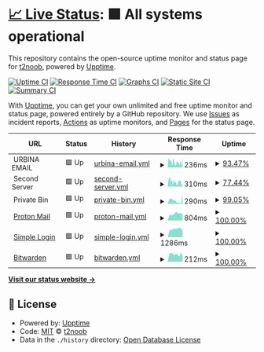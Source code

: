 # [📈 Live Status](https://t2noob.github.io/SL): <!--live status--> **🟩 All systems operational**

This repository contains the open-source uptime monitor and status page for [t2noob](https://t2noob.github.io/SL), powered by [Upptime](https://github.com/upptime/upptime).

[![Uptime CI](https://github.com/t2noob/SL/workflows/Uptime%20CI/badge.svg)](https://github.com/t2noob/SL/actions?query=workflow%3A%22Uptime+CI%22)
[![Response Time CI](https://github.com/t2noob/SL/workflows/Response%20Time%20CI/badge.svg)](https://github.com/t2noob/SL/actions?query=workflow%3A%22Response+Time+CI%22)
[![Graphs CI](https://github.com/t2noob/SL/workflows/Graphs%20CI/badge.svg)](https://github.com/t2noob/SL/actions?query=workflow%3A%22Graphs+CI%22)
[![Static Site CI](https://github.com/t2noob/SL/workflows/Static%20Site%20CI/badge.svg)](https://github.com/t2noob/SL/actions?query=workflow%3A%22Static+Site+CI%22)
[![Summary CI](https://github.com/t2noob/SL/workflows/Summary%20CI/badge.svg)](https://github.com/t2noob/SL/actions?query=workflow%3A%22Summary+CI%22)

With [Upptime](https://upptime.js.org), you can get your own unlimited and free uptime monitor and status page, powered entirely by a GitHub repository. We use [Issues](https://github.com/t2noob/SL/issues) as incident reports, [Actions](https://github.com/t2noob/SL/actions) as uptime monitors, and [Pages](https://t2noob.github.io/SL) for the status page.

<!--start: status pages-->
<!-- This summary is generated by Upptime (https://github.com/upptime/upptime) -->
<!-- Do not edit this manually, your changes will be overwritten -->
<!-- prettier-ignore -->
| URL | Status | History | Response Time | Uptime |
| --- | ------ | ------- | ------------- | ------ |
| <img alt="" src="https://icons.duckduckgo.com/ip3/null.ico" height="13"> URBINA EMAIL | 🟩 Up | [urbina-email.yml](https://github.com/t2noob/SL/commits/HEAD/history/urbina-email.yml) | <details><summary><img alt="Response time graph" src="./graphs/urbina-email/response-time-week.png" height="20"> 236ms</summary><br><a href="https://t2noob.github.io/SL/history/urbina-email"><img alt="Response time 247" src="https://img.shields.io/endpoint?url=https%3A%2F%2Fraw.githubusercontent.com%2Ft2noob%2FSL%2FHEAD%2Fapi%2Furbina-email%2Fresponse-time.json"></a><br><a href="https://t2noob.github.io/SL/history/urbina-email"><img alt="24-hour response time 413" src="https://img.shields.io/endpoint?url=https%3A%2F%2Fraw.githubusercontent.com%2Ft2noob%2FSL%2FHEAD%2Fapi%2Furbina-email%2Fresponse-time-day.json"></a><br><a href="https://t2noob.github.io/SL/history/urbina-email"><img alt="7-day response time 236" src="https://img.shields.io/endpoint?url=https%3A%2F%2Fraw.githubusercontent.com%2Ft2noob%2FSL%2FHEAD%2Fapi%2Furbina-email%2Fresponse-time-week.json"></a><br><a href="https://t2noob.github.io/SL/history/urbina-email"><img alt="30-day response time 247" src="https://img.shields.io/endpoint?url=https%3A%2F%2Fraw.githubusercontent.com%2Ft2noob%2FSL%2FHEAD%2Fapi%2Furbina-email%2Fresponse-time-month.json"></a><br><a href="https://t2noob.github.io/SL/history/urbina-email"><img alt="1-year response time 247" src="https://img.shields.io/endpoint?url=https%3A%2F%2Fraw.githubusercontent.com%2Ft2noob%2FSL%2FHEAD%2Fapi%2Furbina-email%2Fresponse-time-year.json"></a></details> | <details><summary><a href="https://t2noob.github.io/SL/history/urbina-email">93.47%</a></summary><a href="https://t2noob.github.io/SL/history/urbina-email"><img alt="All-time uptime 95.79%" src="https://img.shields.io/endpoint?url=https%3A%2F%2Fraw.githubusercontent.com%2Ft2noob%2FSL%2FHEAD%2Fapi%2Furbina-email%2Fuptime.json"></a><br><a href="https://t2noob.github.io/SL/history/urbina-email"><img alt="24-hour uptime 100.00%" src="https://img.shields.io/endpoint?url=https%3A%2F%2Fraw.githubusercontent.com%2Ft2noob%2FSL%2FHEAD%2Fapi%2Furbina-email%2Fuptime-day.json"></a><br><a href="https://t2noob.github.io/SL/history/urbina-email"><img alt="7-day uptime 93.47%" src="https://img.shields.io/endpoint?url=https%3A%2F%2Fraw.githubusercontent.com%2Ft2noob%2FSL%2FHEAD%2Fapi%2Furbina-email%2Fuptime-week.json"></a><br><a href="https://t2noob.github.io/SL/history/urbina-email"><img alt="30-day uptime 95.79%" src="https://img.shields.io/endpoint?url=https%3A%2F%2Fraw.githubusercontent.com%2Ft2noob%2FSL%2FHEAD%2Fapi%2Furbina-email%2Fuptime-month.json"></a><br><a href="https://t2noob.github.io/SL/history/urbina-email"><img alt="1-year uptime 95.79%" src="https://img.shields.io/endpoint?url=https%3A%2F%2Fraw.githubusercontent.com%2Ft2noob%2FSL%2FHEAD%2Fapi%2Furbina-email%2Fuptime-year.json"></a></details>
| <img alt="" src="https://icons.duckduckgo.com/ip3/null.ico" height="13"> Second Server | 🟩 Up | [second-server.yml](https://github.com/t2noob/SL/commits/HEAD/history/second-server.yml) | <details><summary><img alt="Response time graph" src="./graphs/second-server/response-time-week.png" height="20"> 310ms</summary><br><a href="https://t2noob.github.io/SL/history/second-server"><img alt="Response time 324" src="https://img.shields.io/endpoint?url=https%3A%2F%2Fraw.githubusercontent.com%2Ft2noob%2FSL%2FHEAD%2Fapi%2Fsecond-server%2Fresponse-time.json"></a><br><a href="https://t2noob.github.io/SL/history/second-server"><img alt="24-hour response time 218" src="https://img.shields.io/endpoint?url=https%3A%2F%2Fraw.githubusercontent.com%2Ft2noob%2FSL%2FHEAD%2Fapi%2Fsecond-server%2Fresponse-time-day.json"></a><br><a href="https://t2noob.github.io/SL/history/second-server"><img alt="7-day response time 310" src="https://img.shields.io/endpoint?url=https%3A%2F%2Fraw.githubusercontent.com%2Ft2noob%2FSL%2FHEAD%2Fapi%2Fsecond-server%2Fresponse-time-week.json"></a><br><a href="https://t2noob.github.io/SL/history/second-server"><img alt="30-day response time 324" src="https://img.shields.io/endpoint?url=https%3A%2F%2Fraw.githubusercontent.com%2Ft2noob%2FSL%2FHEAD%2Fapi%2Fsecond-server%2Fresponse-time-month.json"></a><br><a href="https://t2noob.github.io/SL/history/second-server"><img alt="1-year response time 324" src="https://img.shields.io/endpoint?url=https%3A%2F%2Fraw.githubusercontent.com%2Ft2noob%2FSL%2FHEAD%2Fapi%2Fsecond-server%2Fresponse-time-year.json"></a></details> | <details><summary><a href="https://t2noob.github.io/SL/history/second-server">77.44%</a></summary><a href="https://t2noob.github.io/SL/history/second-server"><img alt="All-time uptime 85.72%" src="https://img.shields.io/endpoint?url=https%3A%2F%2Fraw.githubusercontent.com%2Ft2noob%2FSL%2FHEAD%2Fapi%2Fsecond-server%2Fuptime.json"></a><br><a href="https://t2noob.github.io/SL/history/second-server"><img alt="24-hour uptime 57.12%" src="https://img.shields.io/endpoint?url=https%3A%2F%2Fraw.githubusercontent.com%2Ft2noob%2FSL%2FHEAD%2Fapi%2Fsecond-server%2Fuptime-day.json"></a><br><a href="https://t2noob.github.io/SL/history/second-server"><img alt="7-day uptime 77.44%" src="https://img.shields.io/endpoint?url=https%3A%2F%2Fraw.githubusercontent.com%2Ft2noob%2FSL%2FHEAD%2Fapi%2Fsecond-server%2Fuptime-week.json"></a><br><a href="https://t2noob.github.io/SL/history/second-server"><img alt="30-day uptime 85.72%" src="https://img.shields.io/endpoint?url=https%3A%2F%2Fraw.githubusercontent.com%2Ft2noob%2FSL%2FHEAD%2Fapi%2Fsecond-server%2Fuptime-month.json"></a><br><a href="https://t2noob.github.io/SL/history/second-server"><img alt="1-year uptime 85.72%" src="https://img.shields.io/endpoint?url=https%3A%2F%2Fraw.githubusercontent.com%2Ft2noob%2FSL%2FHEAD%2Fapi%2Fsecond-server%2Fuptime-year.json"></a></details>
| <img alt="" src="https://icons.duckduckgo.com/ip3/null.ico" height="13"> Private Bin | 🟩 Up | [private-bin.yml](https://github.com/t2noob/SL/commits/HEAD/history/private-bin.yml) | <details><summary><img alt="Response time graph" src="./graphs/private-bin/response-time-week.png" height="20"> 290ms</summary><br><a href="https://t2noob.github.io/SL/history/private-bin"><img alt="Response time 285" src="https://img.shields.io/endpoint?url=https%3A%2F%2Fraw.githubusercontent.com%2Ft2noob%2FSL%2FHEAD%2Fapi%2Fprivate-bin%2Fresponse-time.json"></a><br><a href="https://t2noob.github.io/SL/history/private-bin"><img alt="24-hour response time 780" src="https://img.shields.io/endpoint?url=https%3A%2F%2Fraw.githubusercontent.com%2Ft2noob%2FSL%2FHEAD%2Fapi%2Fprivate-bin%2Fresponse-time-day.json"></a><br><a href="https://t2noob.github.io/SL/history/private-bin"><img alt="7-day response time 290" src="https://img.shields.io/endpoint?url=https%3A%2F%2Fraw.githubusercontent.com%2Ft2noob%2FSL%2FHEAD%2Fapi%2Fprivate-bin%2Fresponse-time-week.json"></a><br><a href="https://t2noob.github.io/SL/history/private-bin"><img alt="30-day response time 285" src="https://img.shields.io/endpoint?url=https%3A%2F%2Fraw.githubusercontent.com%2Ft2noob%2FSL%2FHEAD%2Fapi%2Fprivate-bin%2Fresponse-time-month.json"></a><br><a href="https://t2noob.github.io/SL/history/private-bin"><img alt="1-year response time 285" src="https://img.shields.io/endpoint?url=https%3A%2F%2Fraw.githubusercontent.com%2Ft2noob%2FSL%2FHEAD%2Fapi%2Fprivate-bin%2Fresponse-time-year.json"></a></details> | <details><summary><a href="https://t2noob.github.io/SL/history/private-bin">99.05%</a></summary><a href="https://t2noob.github.io/SL/history/private-bin"><img alt="All-time uptime 99.40%" src="https://img.shields.io/endpoint?url=https%3A%2F%2Fraw.githubusercontent.com%2Ft2noob%2FSL%2FHEAD%2Fapi%2Fprivate-bin%2Fuptime.json"></a><br><a href="https://t2noob.github.io/SL/history/private-bin"><img alt="24-hour uptime 100.00%" src="https://img.shields.io/endpoint?url=https%3A%2F%2Fraw.githubusercontent.com%2Ft2noob%2FSL%2FHEAD%2Fapi%2Fprivate-bin%2Fuptime-day.json"></a><br><a href="https://t2noob.github.io/SL/history/private-bin"><img alt="7-day uptime 99.05%" src="https://img.shields.io/endpoint?url=https%3A%2F%2Fraw.githubusercontent.com%2Ft2noob%2FSL%2FHEAD%2Fapi%2Fprivate-bin%2Fuptime-week.json"></a><br><a href="https://t2noob.github.io/SL/history/private-bin"><img alt="30-day uptime 99.40%" src="https://img.shields.io/endpoint?url=https%3A%2F%2Fraw.githubusercontent.com%2Ft2noob%2FSL%2FHEAD%2Fapi%2Fprivate-bin%2Fuptime-month.json"></a><br><a href="https://t2noob.github.io/SL/history/private-bin"><img alt="1-year uptime 99.40%" src="https://img.shields.io/endpoint?url=https%3A%2F%2Fraw.githubusercontent.com%2Ft2noob%2FSL%2FHEAD%2Fapi%2Fprivate-bin%2Fuptime-year.json"></a></details>
| <img alt="" src="https://icons.duckduckgo.com/ip3/null.ico" height="13"> [Proton Mail](mail.proton.me) | 🟩 Up | [proton-mail.yml](https://github.com/t2noob/SL/commits/HEAD/history/proton-mail.yml) | <details><summary><img alt="Response time graph" src="./graphs/proton-mail/response-time-week.png" height="20"> 804ms</summary><br><a href="https://t2noob.github.io/SL/history/proton-mail"><img alt="Response time 789" src="https://img.shields.io/endpoint?url=https%3A%2F%2Fraw.githubusercontent.com%2Ft2noob%2FSL%2FHEAD%2Fapi%2Fproton-mail%2Fresponse-time.json"></a><br><a href="https://t2noob.github.io/SL/history/proton-mail"><img alt="24-hour response time 757" src="https://img.shields.io/endpoint?url=https%3A%2F%2Fraw.githubusercontent.com%2Ft2noob%2FSL%2FHEAD%2Fapi%2Fproton-mail%2Fresponse-time-day.json"></a><br><a href="https://t2noob.github.io/SL/history/proton-mail"><img alt="7-day response time 804" src="https://img.shields.io/endpoint?url=https%3A%2F%2Fraw.githubusercontent.com%2Ft2noob%2FSL%2FHEAD%2Fapi%2Fproton-mail%2Fresponse-time-week.json"></a><br><a href="https://t2noob.github.io/SL/history/proton-mail"><img alt="30-day response time 789" src="https://img.shields.io/endpoint?url=https%3A%2F%2Fraw.githubusercontent.com%2Ft2noob%2FSL%2FHEAD%2Fapi%2Fproton-mail%2Fresponse-time-month.json"></a><br><a href="https://t2noob.github.io/SL/history/proton-mail"><img alt="1-year response time 789" src="https://img.shields.io/endpoint?url=https%3A%2F%2Fraw.githubusercontent.com%2Ft2noob%2FSL%2FHEAD%2Fapi%2Fproton-mail%2Fresponse-time-year.json"></a></details> | <details><summary><a href="https://t2noob.github.io/SL/history/proton-mail">100.00%</a></summary><a href="https://t2noob.github.io/SL/history/proton-mail"><img alt="All-time uptime 100.00%" src="https://img.shields.io/endpoint?url=https%3A%2F%2Fraw.githubusercontent.com%2Ft2noob%2FSL%2FHEAD%2Fapi%2Fproton-mail%2Fuptime.json"></a><br><a href="https://t2noob.github.io/SL/history/proton-mail"><img alt="24-hour uptime 100.00%" src="https://img.shields.io/endpoint?url=https%3A%2F%2Fraw.githubusercontent.com%2Ft2noob%2FSL%2FHEAD%2Fapi%2Fproton-mail%2Fuptime-day.json"></a><br><a href="https://t2noob.github.io/SL/history/proton-mail"><img alt="7-day uptime 100.00%" src="https://img.shields.io/endpoint?url=https%3A%2F%2Fraw.githubusercontent.com%2Ft2noob%2FSL%2FHEAD%2Fapi%2Fproton-mail%2Fuptime-week.json"></a><br><a href="https://t2noob.github.io/SL/history/proton-mail"><img alt="30-day uptime 100.00%" src="https://img.shields.io/endpoint?url=https%3A%2F%2Fraw.githubusercontent.com%2Ft2noob%2FSL%2FHEAD%2Fapi%2Fproton-mail%2Fuptime-month.json"></a><br><a href="https://t2noob.github.io/SL/history/proton-mail"><img alt="1-year uptime 100.00%" src="https://img.shields.io/endpoint?url=https%3A%2F%2Fraw.githubusercontent.com%2Ft2noob%2FSL%2FHEAD%2Fapi%2Fproton-mail%2Fuptime-year.json"></a></details>
| <img alt="" src="https://icons.duckduckgo.com/ip3/null.ico" height="13"> [Simple Login](app.simplelogin.io) | 🟩 Up | [simple-login.yml](https://github.com/t2noob/SL/commits/HEAD/history/simple-login.yml) | <details><summary><img alt="Response time graph" src="./graphs/simple-login/response-time-week.png" height="20"> 1286ms</summary><br><a href="https://t2noob.github.io/SL/history/simple-login"><img alt="Response time 1247" src="https://img.shields.io/endpoint?url=https%3A%2F%2Fraw.githubusercontent.com%2Ft2noob%2FSL%2FHEAD%2Fapi%2Fsimple-login%2Fresponse-time.json"></a><br><a href="https://t2noob.github.io/SL/history/simple-login"><img alt="24-hour response time 947" src="https://img.shields.io/endpoint?url=https%3A%2F%2Fraw.githubusercontent.com%2Ft2noob%2FSL%2FHEAD%2Fapi%2Fsimple-login%2Fresponse-time-day.json"></a><br><a href="https://t2noob.github.io/SL/history/simple-login"><img alt="7-day response time 1286" src="https://img.shields.io/endpoint?url=https%3A%2F%2Fraw.githubusercontent.com%2Ft2noob%2FSL%2FHEAD%2Fapi%2Fsimple-login%2Fresponse-time-week.json"></a><br><a href="https://t2noob.github.io/SL/history/simple-login"><img alt="30-day response time 1247" src="https://img.shields.io/endpoint?url=https%3A%2F%2Fraw.githubusercontent.com%2Ft2noob%2FSL%2FHEAD%2Fapi%2Fsimple-login%2Fresponse-time-month.json"></a><br><a href="https://t2noob.github.io/SL/history/simple-login"><img alt="1-year response time 1247" src="https://img.shields.io/endpoint?url=https%3A%2F%2Fraw.githubusercontent.com%2Ft2noob%2FSL%2FHEAD%2Fapi%2Fsimple-login%2Fresponse-time-year.json"></a></details> | <details><summary><a href="https://t2noob.github.io/SL/history/simple-login">100.00%</a></summary><a href="https://t2noob.github.io/SL/history/simple-login"><img alt="All-time uptime 100.00%" src="https://img.shields.io/endpoint?url=https%3A%2F%2Fraw.githubusercontent.com%2Ft2noob%2FSL%2FHEAD%2Fapi%2Fsimple-login%2Fuptime.json"></a><br><a href="https://t2noob.github.io/SL/history/simple-login"><img alt="24-hour uptime 100.00%" src="https://img.shields.io/endpoint?url=https%3A%2F%2Fraw.githubusercontent.com%2Ft2noob%2FSL%2FHEAD%2Fapi%2Fsimple-login%2Fuptime-day.json"></a><br><a href="https://t2noob.github.io/SL/history/simple-login"><img alt="7-day uptime 100.00%" src="https://img.shields.io/endpoint?url=https%3A%2F%2Fraw.githubusercontent.com%2Ft2noob%2FSL%2FHEAD%2Fapi%2Fsimple-login%2Fuptime-week.json"></a><br><a href="https://t2noob.github.io/SL/history/simple-login"><img alt="30-day uptime 100.00%" src="https://img.shields.io/endpoint?url=https%3A%2F%2Fraw.githubusercontent.com%2Ft2noob%2FSL%2FHEAD%2Fapi%2Fsimple-login%2Fuptime-month.json"></a><br><a href="https://t2noob.github.io/SL/history/simple-login"><img alt="1-year uptime 100.00%" src="https://img.shields.io/endpoint?url=https%3A%2F%2Fraw.githubusercontent.com%2Ft2noob%2FSL%2FHEAD%2Fapi%2Fsimple-login%2Fuptime-year.json"></a></details>
| <img alt="" src="https://icons.duckduckgo.com/ip3/null.ico" height="13"> [Bitwarden](vault.bitwarden.com) | 🟩 Up | [bitwarden.yml](https://github.com/t2noob/SL/commits/HEAD/history/bitwarden.yml) | <details><summary><img alt="Response time graph" src="./graphs/bitwarden/response-time-week.png" height="20"> 212ms</summary><br><a href="https://t2noob.github.io/SL/history/bitwarden"><img alt="Response time 227" src="https://img.shields.io/endpoint?url=https%3A%2F%2Fraw.githubusercontent.com%2Ft2noob%2FSL%2FHEAD%2Fapi%2Fbitwarden%2Fresponse-time.json"></a><br><a href="https://t2noob.github.io/SL/history/bitwarden"><img alt="24-hour response time 171" src="https://img.shields.io/endpoint?url=https%3A%2F%2Fraw.githubusercontent.com%2Ft2noob%2FSL%2FHEAD%2Fapi%2Fbitwarden%2Fresponse-time-day.json"></a><br><a href="https://t2noob.github.io/SL/history/bitwarden"><img alt="7-day response time 212" src="https://img.shields.io/endpoint?url=https%3A%2F%2Fraw.githubusercontent.com%2Ft2noob%2FSL%2FHEAD%2Fapi%2Fbitwarden%2Fresponse-time-week.json"></a><br><a href="https://t2noob.github.io/SL/history/bitwarden"><img alt="30-day response time 227" src="https://img.shields.io/endpoint?url=https%3A%2F%2Fraw.githubusercontent.com%2Ft2noob%2FSL%2FHEAD%2Fapi%2Fbitwarden%2Fresponse-time-month.json"></a><br><a href="https://t2noob.github.io/SL/history/bitwarden"><img alt="1-year response time 227" src="https://img.shields.io/endpoint?url=https%3A%2F%2Fraw.githubusercontent.com%2Ft2noob%2FSL%2FHEAD%2Fapi%2Fbitwarden%2Fresponse-time-year.json"></a></details> | <details><summary><a href="https://t2noob.github.io/SL/history/bitwarden">100.00%</a></summary><a href="https://t2noob.github.io/SL/history/bitwarden"><img alt="All-time uptime 99.92%" src="https://img.shields.io/endpoint?url=https%3A%2F%2Fraw.githubusercontent.com%2Ft2noob%2FSL%2FHEAD%2Fapi%2Fbitwarden%2Fuptime.json"></a><br><a href="https://t2noob.github.io/SL/history/bitwarden"><img alt="24-hour uptime 100.00%" src="https://img.shields.io/endpoint?url=https%3A%2F%2Fraw.githubusercontent.com%2Ft2noob%2FSL%2FHEAD%2Fapi%2Fbitwarden%2Fuptime-day.json"></a><br><a href="https://t2noob.github.io/SL/history/bitwarden"><img alt="7-day uptime 100.00%" src="https://img.shields.io/endpoint?url=https%3A%2F%2Fraw.githubusercontent.com%2Ft2noob%2FSL%2FHEAD%2Fapi%2Fbitwarden%2Fuptime-week.json"></a><br><a href="https://t2noob.github.io/SL/history/bitwarden"><img alt="30-day uptime 99.92%" src="https://img.shields.io/endpoint?url=https%3A%2F%2Fraw.githubusercontent.com%2Ft2noob%2FSL%2FHEAD%2Fapi%2Fbitwarden%2Fuptime-month.json"></a><br><a href="https://t2noob.github.io/SL/history/bitwarden"><img alt="1-year uptime 99.92%" src="https://img.shields.io/endpoint?url=https%3A%2F%2Fraw.githubusercontent.com%2Ft2noob%2FSL%2FHEAD%2Fapi%2Fbitwarden%2Fuptime-year.json"></a></details>

<!--end: status pages-->

[**Visit our status website →**](https://t2noob.github.io/SL)

## 📄 License

- Powered by: [Upptime](https://github.com/upptime/upptime)
- Code: [MIT](./LICENSE) © [t2noob](https://t2noob.github.io/SL)
- Data in the `./history` directory: [Open Database License](https://opendatacommons.org/licenses/odbl/1-0/)

